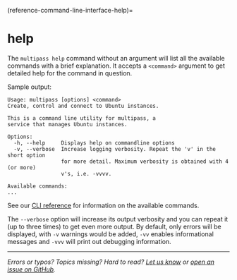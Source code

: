 (reference-command-line-interface-help)=
# help

The `multipass help` command without an argument will list all the available commands with a brief explanation. It accepts a `<command>` argument to get detailed help for the command in question.

Sample output:

```{code-block} text
Usage: multipass [options] <command>
Create, control and connect to Ubuntu instances.

This is a command line utility for multipass, a
service that manages Ubuntu instances.

Options:
  -h, --help     Displays help on commandline options
  -v, --verbose  Increase logging verbosity. Repeat the 'v' in the short option
                 for more detail. Maximum verbosity is obtained with 4 (or more)
                 v's, i.e. -vvvv.

Available commands:
...
```

See our [CLI reference](/reference/command-line-interface/index) for information on the available commands.

The `--verbose` option will increase its output verbosity and you can repeat it (up to three times) to get even more output. By default, only errors will be displayed, with `-v` warnings would be added, `-vv` enables informational messages and `-vvv` will print out debugging information.

---

*Errors or typos? Topics missing? Hard to read? <a href="https://docs.google.com/forms/d/e/1FAIpQLSd0XZDU9sbOCiljceh3rO_rkp6vazy2ZsIWgx4gsvl_Sec4Ig/viewform?usp=pp_url&entry.317501128=https://canonical.com/multipass/docs/help-command" target="_blank">Let us know</a> or <a href="https://github.com/canonical/multipass/issues/new/choose" target="_blank">open an issue on GitHub</a>.*

